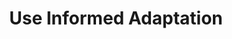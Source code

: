 ---
layout: tactic

title:  "Use Informed Adaptation"
tags: machine-learning management
t-sort: "Awesome Tactic"
t-type: "Architectural Tactic"
categories: green-ml-enabled-systems
t-description: "Machine learning models may experience drifts that affect their functionality. In these cases, the models must adapt to the drift. Informed adaptation refers to a method of adapting the ML model only when drift is detected. Therefore, the frequency of adaptation is smaller than in blind, periodic adaptation. Informed adaptation reduces unnecessary adaptations, which consequently saves energy."
t-participant: "Data Scientist"
t-artifact: "Machine Learning Model"
t-context: "Machine Learning"
t-feature: 
t-intent: "Improve energy efficiency by adapting ML models based on informed drift detection"
t-targetQA: "Energy Efficiency"
t-relatedQA: 
t-measuredimpact: 
t-source: "Lorena Poenaru-Olaru, June Sallou, Luis Cruz, Jan S. Rellermeyer, and Arie van Deursen. 2023. Retrain AI Systems Responsibly! Use Sustainable Concept Drift Adaptation Techniques. In 2023 IEEE/ACM 7th International Workshop on Green and Sustainable Software (GREENS). 17–18."
t-source-doi: "https://doi.org/10.1109/GREENS59328.2023.00009"
t-diagram: "use-informed-adaptation.png"
---